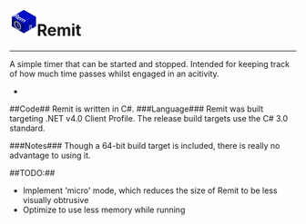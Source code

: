 ![alt text][logo]Remit
=====
---
A simple timer that can be started and stopped. Intended for keeping track of how much time passes whilst
engaged in an acitivity.

-

##Code##
Remit is written in C#.
###Language###
Remit was built targeting .NET v4.0 Client Profile.
The release build targets use the C# 3.0 standard.

###Notes###
Though a 64-bit build target is included, there is really no advantage to using it.



##TODO:##
* Implement 'micro' mode, which reduces the size of Remit to be less visually obtrusive
* Optimize to use less memory while running

[logo]: https://github.com/vdtdev/Remit/raw/master/Remit/retim32.png "Remit Icon"
